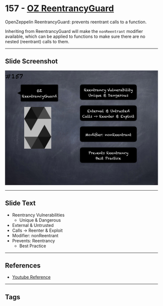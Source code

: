 # 157 - [OZ ReentrancyGuard](OZ%20ReentrancyGuard.md)
OpenZeppelin ReentrancyGuard: prevents reentrant calls to a function. 

Inheriting from ReentrancyGuard will make the `nonReentrant` modifier available, which can be applied to functions to make sure there are no nested (reentrant) calls to them.
___
## Slide Screenshot
![157.png](../../images/solidity201/157.png)
___
## Slide Text
- Reentrancy Vulnerabilities
	- Unique & Dangerous
- External & Untrusted
- Calls -> Reenter & Exploit
- Modifier: nonReentrant
- Prevents: Reentrancy
	- Best Practice
___
## References
- [Youtube Reference](https://youtu.be/C0zBhTgppLQ?t=1904)
___
## Tags